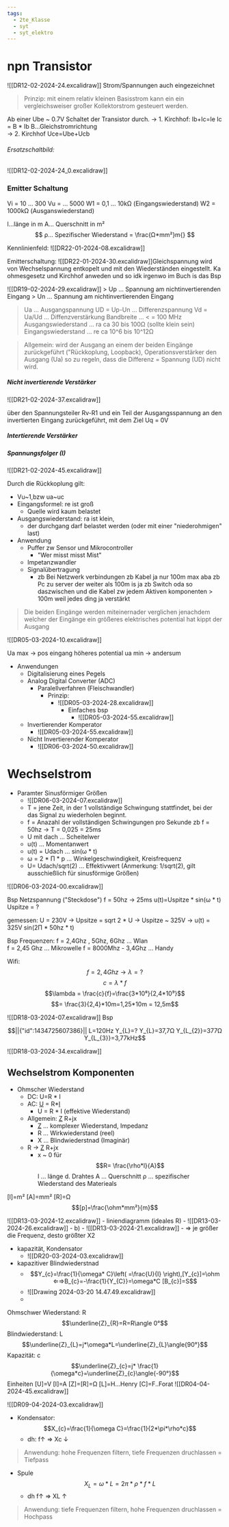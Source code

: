 ```yaml
---
tags:
  - 2te_Klasse
  - syt
  - syt_elektro
---
```


# npn Transistor
![[DR12-02-2024-24.excalidraw]]
Strom/Spannungen auch eingezeichnet

> Prinzip: mit einem relativ kleinen Basisstrom kann ein ein vergleichsweiser großer Kollektorstrom gesteuert werden.

Ab einer Ube ~ 0.7V Schaltet der Transistor durch.
→ 1. Kirchhof: Ib+Ic=Ie
Ic = B * Ib B...Gleichstromrichtung  
→ 2. Kirchhof
Uce=Ube+Ucb
###### Ersatzschaltbild:
![[DR12-02-2024-24_0.excalidraw]]


### Emitter Schaltung
Vi = 10 ... 300
Vu = ... 5000
W1 = 0,1 ... 10kΩ (Eingangswiederstand)
W2 =  1000kΩ (Ausganswiederstand)

l...länge in m
A... Querschnitt in m²
$$ ρ... Spezifischer Wiederstand = \frac{Ω*mm²}m{} $$



Kennlinienfeld:
![[DR22-01-2024-08.excalidraw]]

Emitterschaltung:
![[DR22-01-2024-30.excalidraw]]Gleichspannung wird von Wechselspannung entkopelt und mit den Wiederständen eingestellt.
Ka ohmesgesetz und Kirchhof anweden und so idk irgenwo im Buch is das Bsp



![[DR19-02-2024-29.excalidraw]] > Up ... Spannung am nichtinvertierenden Eingang  > Un ... Spannung am nichtinvertierenden Eingang
> Ua ... Ausgangspannung
> UD = Up-Un ... Differenzspannung
> Vd = Ua/Ud ... Diffenzverstärkung
> Bandbreite ... < = 100 MHz
> Ausgangswiederstand ... ra ca 30 bis 100Ω (sollte klein sein)
> Eingangswiederstand ... re ca 10^6 bis 10^12Ω  

> Allgemein: wird der Ausgang an einem der beiden Eingänge zurückgeführt ("Rückkoplung, Loopback),  Operationsverstärker den Ausgang (Ua) so zu regeln, dass die Differenz = Spannung (UD) nicht wird.

##### Nicht invertierende Verstärker
![[DR21-02-2024-37.excalidraw]]

über den Spannungsteiler Rv-R1 und ein Teil der Ausgangsspannung an den invertierten Eingang zurückgeführt, mit dem Ziel Uq = 0V

##### Intertierende Verstärker

##### Spannungsfolger (I)

![[DR21-02-2024-45.excalidraw]]

Durch die Rückkoplung gilt:
- Vu~1,bzw ua~uc
- Eingangsformel: re ist groß
	- Quelle wird kaum belastet
- Ausgangswiederstand: ra ist klein,
	- der durchgang darf belastet werden (oder mit einer "niederohmigen" last)
- Anwendung 
	- Puffer zw Sensor und Mikrocontroller 
		- "Wer misst misst Mist"
	- Impetanzwandler
	- Signalübertragung
		- zb Bei Netzwerk verbindungen zb Kabel ja nur 100m max aba zb Pc zu server der weiter als 100m is ja zb Switch oda so daszwischen und die Kabel zw jedem Aktiven komponenten > 100m weil jedes ding ja verstärkt


> Die beiden Eingänge werden miteinernader verglichen jenachdem welcher der Eingänge ein größeres elektrisches potential hat kippt der Ausgang 

![[DR05-03-2024-10.excalidraw]]

Ua max → pos eingang höheres potential
ua min → andersum

- Anwendungen  
	- Digitalisierung eines Pegels
	- Analog Digital Converter (ADC)
		- Paralellverfahren (Fleischwandler)
			- Prinzip:
				- ![[DR05-03-2024-28.excalidraw]]
					- Einfaches bsp 
						- ![[DR05-03-2024-55.excalidraw]]
	- Invertierender Komperator
		- ![[DR05-03-2024-55.excalidraw]]
	- Nicht Invertierender Komperator 
		- ![[DR06-03-2024-50.excalidraw]]
# Wechselstrom

- Paramter Sinusförmiger Größen 
	- ![[DR06-03-2024-07.excalidraw]]
	- T = jene Zeit, in der 1 vollständige Schwingung stattfindet, bei der das Signal zu wiederholen beginnt.
	- f = Anazahl der vollständigen Schwingungen pro Sekunde zb f = 50hz → T = 0,025 = 25ms
	- U mit dach ... Scheitelwer
	- u(t) ... Momentanwert
	- u(t) = Udach ... sin(ω * t)
	- ω = 2 * Π * p ... Winkelgeschwindigkeit, Kreisfrequenz
	- U= Udach/sqrt(2) ... Effektivwert (Anmerkung: 1/sqrt(2), gilt ausschießlich für sinusförmige Größen)


![[DR06-03-2024-00.excalidraw]]

Bsp Netzspannung ("Steckdose")
f = 50hz → 25ms
u(t)=Uspitze * sin(ω * t)
Uspitze = ?

gemessen: U = 230V → Upsitze = sqrt 2 * U → Uspitze ~ 325V
→ u(t) = 325V sin(2Π * 50hz * t)

Bsp Frequenzen: f = 2,4Ghz , 5Ghz, 6Ghz ... Wlan  
f = 2,45 Ghz ... Mikrowelle
f = 8000Mhz - 3,4Ghz ... Handy

Wifi: 
$$f = 2,4Ghz → \lambda=? $$
$$c = \lambda*f $$
$$\lambda = \frac{c}{f}=\frac{3*10⁸}{2,4*10⁹}$$
$$= \frac{3}{2,4}*10m=1,25*10m = 12,5m$$


![[DR18-03-2024-07.excalidraw]]
Bsp 
```math
||{"id":1434725607386}||

L=120Hz
Y_{L}=? 
Y_{L}=37,7Ω
Y_{L_{2}}=377Ω
Y_{L_{3}}=3,77kHz
```
![[DR18-03-2024-34.excalidraw]]
## Wechselstrom Komponenten
- Ohmscher Wiederstand
	- DC: U=R * I
	- AC: <u>U</u> = R*<u>I</u>
		- U = R * I (effektive Wiederstand)
	- Allgemein: <u>Z</u> R+jx
		- <u>Z</u> ... komplexer Wiederstand, Impedanz
		- R ... Wirkwiederstand (reel)
		- X ... Blindwiederstnad (Imaginär)
	- R → <u>Z</u> R+jx
		- x ~ 0 für
$$R= \frac{\rho*l}{A}$$
l ... länge d. Drahtes
A ... Querschnitt
ρ ... spezifischer Wiederstand des Materieals

[l]=m²
[A]=mm²
[R]=Ω
$$[p]=\frac{\ohm*mm²}{m}$$

![[DR13-03-2024-12.excalidraw]]
	- liniendiagramm (ideales R)
		- ![[DR13-03-2024-26.excalidraw]]
		- b) 
			- ![[DR13-03-2024-21.excalidraw]]
			- ⇒ je größer die Frequenz, desto größter X2 

- kapazität, Kondensator
	- ![[DR20-03-2024-03.excalidraw]]
- kapazitiver Blindwiederstnad
	- $$Y_{c}=\frac{1}{\omega* C}\left( =\frac{U}{I} \right),[Y_{c}]=\ohm ⇐⇒B_{c}=-\frac{1}{Y_{C}}=\omega*C [B_{c}]=S$$
	- ![[Drawing 2024-03-20 14.47.49.excalidraw]]
	- 
Ohmschwer Wiederstand: R$$\underline{Z}_{R}=R=R\angle 0°$$ 
Blindwiederstand: L $$\underline{Z}_{L}=j*\omega*L=\underline{Z}_{L}\angle{90°}$$
Kapazität: c $$\underline{Z}_{c}=j* \frac{1}{\omega*c}=\underline{Z}_{c}\angle{-90°}$$
Einheiten 
[U]=V
[I]=A
[Z]=[R]=Ω
[L]=H...Henry
[C]=F..Forat
![[DR04-04-2024-45.excalidraw]]

![[DR09-04-2024-03.excalidraw]]
- Kondensator: $$X_{c}=\frac{1}{\omega C}=\frac{1}{2*\pi*\rho*c}$$
	- dh: f↑ ⇒ Xc ↓
> Anwendung: hohe Frequenzen filtern, tiefe Frequenzen druchlassen = Tiefpass
- Spule $$X_{L}=\omega*L=2\pi*\rho*f*L$$
	- dh f↑ ⇒ XL ↑

> Anwendung: tiefe Frequenzen filtern, hohe Frequenzen druchlassen = Hochpass



